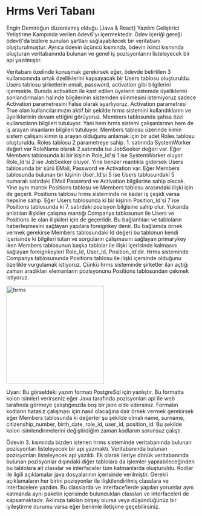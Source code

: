 # Hrms Veri Tabanı 
Engin Demiroğun düzenlemiş olduğu (Java &amp; React) Yazılım Geliştirici Yetiştirme Kampında verilen ödev6'yı içermektedir. Ödev içeriği gereği ödev6'da bizlere sunulan şartları sağlayabilecek bir veritabanı oluşturulmuştur. Ayrıca ödevin üçüncü kısmında, ödevin ikinci kısmında oluşturan veritabanında bulunan ve genel iş pozisyonlarını listeleyecek bir api yazılmıştır. 

Veritabanı özelinde konuşmak gerekirsek eğer, ödevde belirtilen 3 kullanıcınında ortak özelliklerini kapsayacak bir Users tablosu oluşturuldu. Users tablosu şirketlerin email, password, activation gibi bilgilerini içermekte. Burada activation ile kast edilen üyelerin sistemde üyeliklerini sonlandırmaları halinde bilgilerinin sistemden silinmesini istemiyoruz sadece Activation parametresini False olarak ayarlıyoruz. Activation parametresi True olan kullancılarımızın aktif bir şekilde hrms sistemini kullandıklarını
ve üyeliklerinin devam ettiğini görüyoruz. Members tablosunda şahsa özel kullanıcıların bilgileri tutuluyor. Yani hem hrms sistemi çalışanlarının hem de iş arayan insanların bilgileri tutuluyor. Members tablosu üzerinde kimin sistem çalışanı kimin iş arayan olduğunu anlamak için bir adet Roles tablosu oluşturuldu. Roles tablosu 2 parametreye sahip. 1. satırında SystemWorker değeri var RoleName olarak 2.satırında ise JobSeeker değeri var. Eğer Members tablosunda ki bir kişinin Role_Id'si 1 ise SystemWorker oluyor. Role_Id'si 2 ise  JobSeeker oluyor. Yine benzer mantıkla gidersek Users tablosunda bir sürü EMail, Password ve Activation var. Eğer Members tablosunda bulunan bir kişinin 
User_Id'si 5 ise Users tablosundaki 5 numaralı satırdaki EMail Password ve Activation bilgilerine sahip olacak. Yine aynı mantık Positions tablosu ve Members tablosu arasındaki ilişki için de geçerli. Positions tablosu hrms sisteminde ne kadar iş çeşidi varsa hepsine sahip. Eğer Users tablosunda ki bir kişinin Position_Id'si 7 ise Positions tablosunda ki 7. satırdaki pozisyon bilgisine sahip olur. Yukarıda anlatılan ilişkiler çalışma mantığı Companys tablosunun ile Users ve Positions ile olan ilişkileri için de geçerlidir. Bu bağlantıları ve tabloların haberleşmesini sağlayan yapılara foreignkey denir. Bu bağlamda örnek vermek gerekirse Members tablosundaki Id değeri bu tablonun kendi içerisinde ki bilgileri tutan ve sorguların çalışmasını sağlayan primarykey iken Members tablosunun başka tablolar ile ilişki içerisinde kalmasını sağlayan foreignkeyleri Role_Id, User_Id, Position_Id'dir. Hrms sisteminde Companys tablosununda Positions tablosu ile ilişki içersinde olduğunu özellikle vurgulamak istiyoruz. Çünkü hrms sisteminde şirketler ilan açtığı zaman aradıkları elemanların pozisyonunu Positions tablosundan çekmek istiyoruz.

<img width="258" alt="hrms" src="https://user-images.githubusercontent.com/43263983/117973692-5c69ac80-b335-11eb-9058-084965bb046c.PNG">

Uyarı: Bu görseldeki yazım formatı PostgreSql için yanlıştır. Bu formatta kolon isimleri verirseniz eğer Java tarafında pozisyonları api ile web tarafında görmeye çalıştığınızda boş bir json elde edersiniz. Formatın kodların hatasız çalışması için nasıl olacağına dair örnek vermek gerekirsek eğer Members tablosunda ki değerler şu şekilde olmalı name, surname, citizenship_number, birth_date, role_id, user_id, position_id. Bu şekilde kolon isimlendirmelerini değiştirdiğim zaman kodlarım sorunsuz çalıştı.

Ödevin 3. kısmında bizden istenen hrms sisteminde veritabanında bulunan pozisyonları listeleyecek bir api yazmaktı. Veritabanında bulunan pozisyonları listeleyecek api yazıldı. Ek olarak ileriye dönük veritabanında bulunan pozisyonlar dışındaki diğer tablolara da işlemler yapılabileceğinden bu tablolara ait classlar ve interfaceler tüm katmanlarda oluşturuldu. Kodlar ile ilgili açıklamalar java dosyalarının içerisinde verilmiştir. Gerekli açıklamaların her birini pozisyonlar ile ilişkilendirilmiş classlara ve interfacelere yazdım. Bu classlarda ve interface'lerde yapılan yorumlar aynı katmanda aynı paketin içerisinde bulundukları classları ve interfaceleri de kapsamaktadır. Aklınıza takılan birşey olursa veya düşündüğünüz bir iyileştirme durumu varsa eğer benimle iletişime geçebilirsiniz. 
